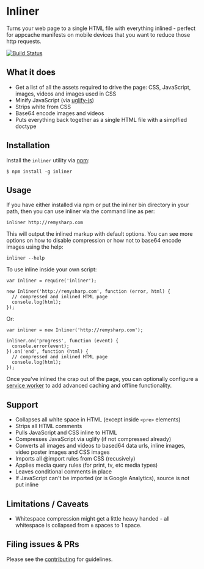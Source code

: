 # Inliner

Turns your web page to a single HTML file with everything inlined - perfect for
appcache manifests on mobile devices that you want to reduce those http
requests.

[![Build Status](https://travis-ci.org/remy/inliner.svg)](https://travis-ci.org/remy/inliner)

## What it does

-   Get a list of all the assets required to drive the page: CSS, JavaScript,
    images, videos and images used in CSS
-   Minify JavaScript (via
    [uglify-js](https://github.com/mishoo/UglifyJS "mishoo/UglifyJS - GitHub"))
-   Strips white from CSS
-   Base64 encode images and videos
-   Puts everything back together as a single HTML file with a simplfied doctype

## Installation

Install the `inliner` utility via [npm](http://npmjs.org):

    $ npm install -g inliner

## Usage

If you have either installed via npm or put the inliner bin directory in your
path, then you can use inliner via the command line as per:

    inliner http://remysharp.com

This will output the inlined markup with default options. You can see more
options on how to disable compression or how not to base64 encode images using
the help:

    inliner --help

To use inline inside your own script:

    var Inliner = require('inliner');

    new Inliner('http://remysharp.com', function (error, html) {
      // compressed and inlined HTML page
      console.log(html);
    });

Or:

    var inliner = new Inliner('http://remysharp.com');

    inliner.on('progress', function (event) {
      console.error(event);
    }).on('end', function (html) {
      // compressed and inlined HTML page
      console.log(html);
    });

Once you've inlined the crap out of the page, you can optionally configure a
[service worker](https://developer.mozilla.org/en-US/docs/Web/API/Service_Worker_API/Using_Service_Workers)
to add advanced caching and offline functionality.

## Support

-   Collapses all white space in HTML (except inside `<pre>` elements)
-   Strips all HTML comments
-   Pulls JavaScript and CSS inline to HTML
-   Compresses JavaScript via uglify (if not compressed already)
-   Converts all images and videos to based64 data urls, inline images, video
    poster images and CSS images
-   Imports all @import rules from CSS (recusively)
-   Applies media query rules (for print, tv, etc media types)
-   Leaves conditional comments in place
-   If JavaScript can't be imported (or is Google Analytics), source is not put
    inline

## Limitations / Caveats

-   Whitespace compression might get a little heavy handed - all whitespace is
    collapsed from `n` spaces to 1 space.

## Filing issues & PRs

Please see the
[contributing](https://github.com/remy/inliner/blob/master/CONTRIBUTING.md) for
guidelines.
